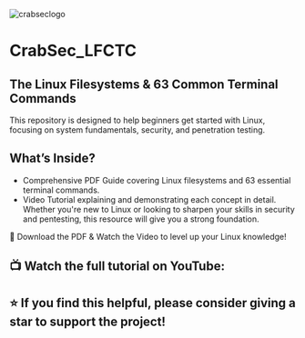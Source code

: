 ![crabseclogo](https://github.com/user-attachments/assets/8f93806a-4586-415a-b28e-049c29eae94f)

# CrabSec_LFCTC
## The Linux Filesystems & 63 Common Terminal Commands

This repository is designed to help beginners get started with Linux, focusing on system fundamentals, security, and penetration testing.

## What’s Inside?
- Comprehensive PDF Guide covering Linux filesystems and 63 essential terminal commands.
- Video Tutorial explaining and demonstrating each concept in detail.
Whether you're new to Linux or looking to sharpen your skills in security and pentesting, this resource will give you a strong foundation.

🔗 Download the PDF & Watch the Video to level up your Linux knowledge!

## 📺 Watch the full tutorial on YouTube: 

## ⭐ If you find this helpful, please consider giving a star to support the project!
